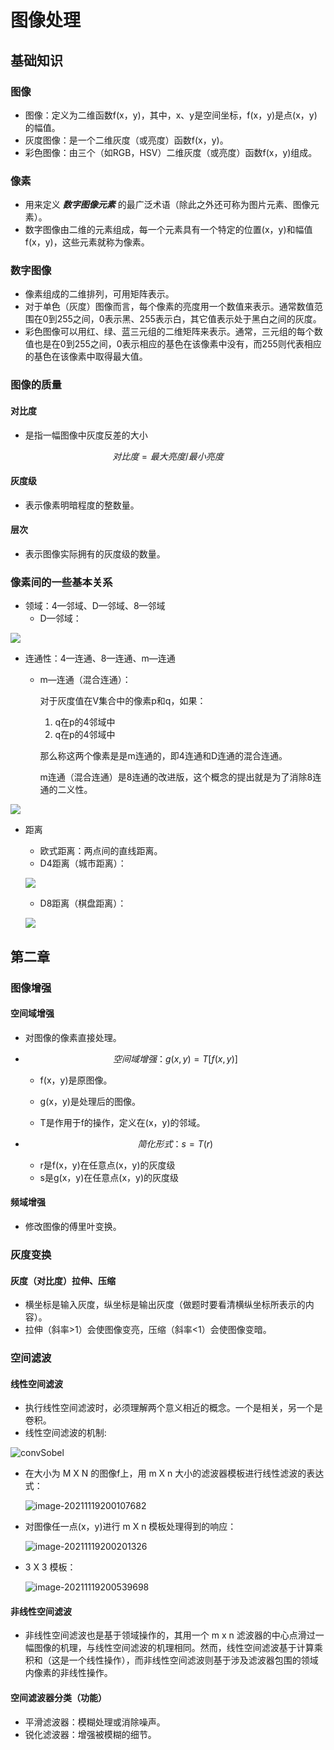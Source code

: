 # 图像处理

## 基础知识

### 图像

- 图像：定义为二维函数f(x，y)，其中，x、y是空间坐标，f(x，y)是点(x，y)的幅值。
- 灰度图像：是一个二维灰度（或亮度）函数f(x，y)。
- 彩色图像：由三个（如RGB，HSV）二维灰度（或亮度）函数f(x，y)组成。

### 像素

- 用来定义  ***数字图像元素***   的最广泛术语（除此之外还可称为图片元素、图像元素）。
- 数字图像由二维的元素组成，每一个元素具有一个特定的位置(x，y)和幅值f(x，y)，这些元素就称为像素。

### 数字图像

- 像素组成的二维排列，可用矩阵表示。
- 对于单色（灰度）图像而言，每个像素的亮度用一个数值来表示。通常数值范围在0到255之间，0表示黑、255表示白，其它值表示处于黑白之间的灰度。
- 彩色图像可以用红、绿、蓝三元组的二维矩阵来表示。通常，三元组的每个数值也是在0到255之间，0表示相应的基色在该像素中没有，而255则代表相应的基色在该像素中取得最大值。

### 图像的质量

#### 对比度

- 是指一幅图像中灰度反差的大小

$$
对比度 = 最大亮度 / 最小亮度
$$

#### 灰度级

- 表示像素明暗程度的整数量。

#### 层次

- 表示图像实际拥有的灰度级的数量。

### 像素间的一些基本关系

- 领域：4—邻域、D—邻域、8—邻域
  - D—邻域：

![](C:\Users\HP\Desktop\4158488-e7f4eaa87f4367ca.webp)

- 连通性：4—连通、8—连通、m—连通

  - m—连通（混合连通）：

    对于灰度值在V集合中的像素p和q，如果：

    1. q在p的4邻域中
    2. q在p的4邻域中

    那么称这两个像素是是m连通的，即4连通和D连通的混合连通。

    m连通（混合连通）是8连通的改进版，这个概念的提出就是为了消除8连通的二义性。

![](C:\Users\HP\Desktop\4158488-842e7913041974b0.webp)

- 距离

  - 欧式距离：两点间的直线距离。
  - D4距离（城市距离）：

  ![](C:\Users\HP\Desktop\4158488-14a34018c2ba2e8d.png)

  - D8距离（棋盘距离）：

  ![](C:\Users\HP\Desktop\4158488-dc3e0702f8540f37.png)

## 第二章

### 图像增强

#### 空间域增强

- 对图像的像素直接处理。

- $$
  空间域增强：g(x,y)=T[f(x,y)]
  $$

  - f(x，y)是原图像。

  - g(x，y)是处理后的图像。

  - T是作用于f的操作，定义在(x，y)的邻域。

- $$
  简化形式： s=T(r)
  $$

  - r是f(x，y)在任意点(x，y)的灰度级
  - s是g(x，y)在任意点(x，y)的灰度级

#### 频域增强

- 修改图像的傅里叶变换。

### 灰度变换

#### 灰度（对比度）拉伸、压缩

- 横坐标是输入灰度，纵坐标是输出灰度（做题时要看清横纵坐标所表示的内容）。
- 拉伸（斜率>1）会使图像变亮，压缩（斜率<1）会使图像变暗。

### 空间滤波

#### 线性空间滤波

- 执行线性空间滤波时，必须理解两个意义相近的概念。一个是相关，另一个是卷积。
- 线性空间滤波的机制:

![convSobel](C:\Users\HP\Desktop\convSobel.gif)

- 在大小为 M X N 的图像f上，用 m X n 大小的滤波器模板进行线性滤波的表达式：

  ![image-20211119200107682](C:\Users\HP\AppData\Roaming\Typora\typora-user-images\image-20211119200107682.png)

- 对图像任一点(x，y)进行 m X n 模板处理得到的响应：

  ![image-20211119200201326](C:\Users\HP\AppData\Roaming\Typora\typora-user-images\image-20211119200201326.png)

- 3 X 3 模板：

  ![image-20211119200539698](C:\Users\HP\AppData\Roaming\Typora\typora-user-images\image-20211119200539698.png)

#### 非线性空间滤波

- 非线性空间滤波也是基于领域操作的，其用一个 m x n 滤波器的中心点滑过一幅图像的机理，与线性空间滤波的机理相同。然而，线性空间滤波基于计算乘积和（这是一个线性操作），而非线性空间滤波则基于涉及滤波器包围的领域内像素的非线性操作。

#### 空间滤波器分类（功能）

- 平滑滤波器：模糊处理或消除噪声。
- 锐化滤波器：增强被模糊的细节。



